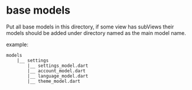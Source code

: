 # base models

Put all base models in this directory, if some view has subViews their models should be added under
directory named as the main model name.

example:

```
models
    |__ settings
        |__ settings_model.dart
        |__ account_model.dart
        |__ language_model.dart
        |__ theme_model.dart
```